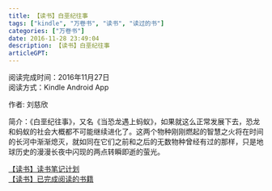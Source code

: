 ```yaml
---
title: 【读书】白垩纪往事
tags: ["kindle", "万卷书", "读书", "读过的书"]
categories: ["万卷书"]
date: 2016-11-28 23:49:04
description: 【读书】白垩纪往事
articleGPT: 
---
```


阅读完成时间：2016年11月27日  
阅读方式：Kindle Android App  
  
作者: 刘慈欣

简介：《白垩纪往事》，又名《当恐龙遇上蚂蚁》，如果就这么正常发展下去，恐龙和蚂蚁的社会大概都不可能继续进化了。这两个物种刚刚燃起的智慧之火将在时间的长河中渐渐熄灭，就如同在它们之前和之后的无数物种曾经有过的那样，只是地球历史的漫漫长夜中闪现的两点转瞬即逝的萤光。

[【读书】读书笔记计划](./2016-11-14-reading-plan)  
[【读书】已完成阅读的书籍](./2017-03-15-reading-done)
